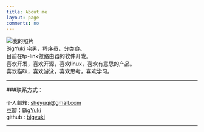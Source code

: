```yaml
---
title: About me
layout: page
comments: no
---
```

![我的照片](http://s.gravatar.com/avatar/d5342047df7f09a0cb63897cf364965c?s=80)     
BigYuki
宅男，程序员，分类癖。    
目前在tp-link做路由器的软件开发。    	
喜欢开发，喜欢开源，喜欢linux，喜欢有意思的产品。    
喜欢猫咪，喜欢游泳，喜欢思考，喜欢学习。    

----

###联系方式：        

个人邮箱: [sheyuqi@gmail.com](mailto:sheyuqi@gmail.com)     
豆瓣：[BigYuki](http://www.douban.com/people/38775542/)    
github : [bigyuki](https://github.com/bigyuki)        


----


